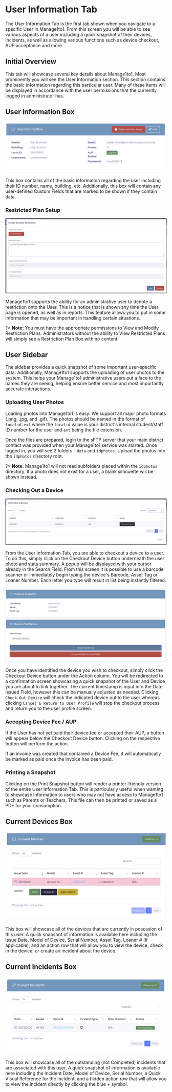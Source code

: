 # User Information Tab

The User Information Tab is the first tab shown when you navigate to a specific User in Manage1to1. From this screen you will be able to see various aspects of a user including
 a quick snapshot of their devices, incidents, as well as allowing various functions such as device checkout, AUP acceptance and more.
 
## Initial Overview

This tab will showcase several key details about Manage1to1. Most prominently you will see the User Information section. This section contains the basic information regarding
 this particular user. Many of these items will be displayed in accordance with the user permissions that the currently logged in administrator has.
 
## User Information Box

![User Information Box](../_media/screenshots/user-info-box.png ':size=50%')

This box contains all of the basic information regarding the user including their ID number, name, building, etc. Additionally, this box will contain any user-defined Custom
 Fields that are marked to be shown if they contain data.
 
### Restricted Plan Setup

![Restricted Plan Setup](../_media/screenshots/restriction-plan.png ':size=50%')

Manage1to1 supports the ability for an administrative user to denote a restriction onto the User. This is a notice that is shown any time the User page is opened, as well as in
 reports. This feature allows you to put in some information that may be important in handling certain situations.
 
?> **Note:** You must have the appropriate permissions to View and Modify Restriction Plans. Administrators without the ability to View Restricted Plans will simply see a Restriction Plan Box with no content.

## User Sidebar

The sidebar provides a quick snapshot of some important user-specific data. Additionally, Manage1to1 supports the uploading of user photos to the system. This helps your Manage1to1
 administrative users put a face to the names they are seeing, helping ensure better
 service and most importantly accurate interactions.
 
### Uploading User Photos
 
 Loading photos into Manage1to1 is easy. We support all major photo formats (.png, .jpg, and .gif). The photos should be named in the format of `localid.ext` where the `localid` value is your district's internal student/staff ID number for the user and `ext` being the file extension.
 
Once the files are prepared, login to the sFTP server that your main district contact was provided when your Manage1to1 service was started. Once logged in, you will see 2
  folders - `data` and `idphotos`. Upload the photos into the `idphotos` directory root.
  
?> **Note:** Manage1to1 will not read subfolders placed within the `idphotos` directory. If a photo does not exist for a user, a blank silhouette will be shown instead.

### Checking Out a Device

![Checking Out a Device](../_media/screenshots/checkout-device.png ':size=50%')

From the User Information Tab, you are able to checkout a device to a user. To do this, simply click on the Checkout Device button underneath the user photo and stats summary. A popup will be displayed with your cursor already in the Search Field. From this screen it is possible to use a barcode scanner or immediately begin typing the device's Barcode, Asset Tag or Loaner Number. Each letter you type will result in list being instantly filtered.
 
![Checkout Confirmation](../_media/screenshots/user-checkout-confirmation.png ':size=50%')

Once you have identified the device you wish to checkout, simply click the Checkout Device button under the Action column. You will be redirected to a confirmation screen showcasing a quick snapshot of the User and Device you are about to link together. The current timestamp is input into the Date Issued Field, however this can be manually adjusted as needed. Clicking `Check-Out Device` will check the indicated device out to the user whereas clicking `Cancel & Return to User Profile` will stop the checkout process and return you to the user profile screen.

### Accepting Device Fee / AUP

If the User has not yet paid their device fee or accepted their AUP, a button will appear below the Checkout Device button. Clicking on the respective button will perform the action.

If an invoice was created that contained a Device Fee, it will automatically be marked as paid once the invoice has been paid. 

### Printing a Snapshot

Clicking on the Print Snapshot button will render a printer-friendly version of the entire User Information Tab. This is particularly useful when wanting to showcase information to users who may not have access to Manage1to1 such as Parents or Teachers. This file can then be printed or saved as a PDF for your consumption.

## Current Devices Box

![Current Devices](../_media/screenshots/user-current-devices.png ':size=50%')

This box will showcase all of the devices that are currently in posession of this user. A quick snapshot of information is available here including the Issue Date, Model of Device, Serial Number, Asset Tag, Loaner # (if applicable), and an action row that will allow you to view the device, check in the device, or create an incident about the device.

## Current Incidents Box

![Current Incidents](../_media/screenshots/user-current-incidents.png ':size=50%')

This box will showcase all of the outstanding (not Completed) incidents that are associated with this user. A quick snapshot of information is available here including the Incident Date, Model of Device, Serial Number, a Quick Visual Reference for the Incident, and a hidden action row that will allow you to view the incident directly by clicking the blue + symbol.
